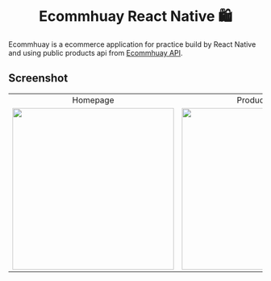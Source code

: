 <h1 align="center">Ecommhuay React Native 🛍</h1>

Ecommhuay is a ecommerce application for practice build by React Native and using public products api from [Ecommhuay API](https://github.com/danyouknowme/ecommhuay).

## Screenshot

<table>
  <tr>
    <td align="center">Homepage</td>
    <td align="center">Product Page</td>
    <td align="center">Cart Page</td>
  </tr>
  <tr>
    <td><img src="https://user-images.githubusercontent.com/78087668/166332924-4c67da10-a58b-4184-8d00-67129de068c7.png" alt="" width="320" /></td>
    <td><img src="https://user-images.githubusercontent.com/78087668/166333266-d335fd27-c35a-4ce1-844f-0cd1bca56f7a.png" alt="" width="320" /></td>
    <td><img src="https://user-images.githubusercontent.com/78087668/166333282-6cf365f1-e10d-4b37-9f2f-e5a6679bd05d.png" alt="" width="320" /></td>
  </tr>
<table>


